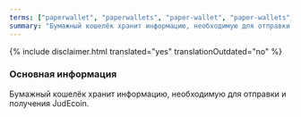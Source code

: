 ```yaml
---
terms: ["paperwallet", "paperwallets", "paper-wallet", "paper-wallets", "Бумажный-кошелёк", "бумажный-кошелёк"]
summary: "Бумажный кошелёк хранит информацию, необходимую для отправки и получения JudEcoin."
---
```


{% include disclaimer.html translated="yes" translationOutdated="no" %}
### Основная информация

Бумажный кошелёк хранит информацию, необходимую для отправки и получения JudEcoin.
